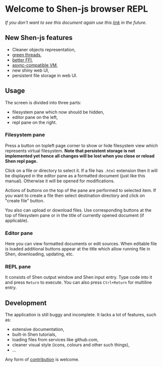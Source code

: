 # Welcome to Shen-js browser REPL

*If you don't want to see this document again use this [link](#) in the
future.*

## New Shen-js features

* Cleaner objects representation,
* [green threads](#.doc/threads.html),
* [better FFI](#.doc/ffi.html),
* [async-compatible VM](#.doc/internals.html),
* new shiny web UI,
* persistent file storage in web UI.

## Usage

The screen is divided into three parts:

* filesystem pane which now should be hidden,
* editor pane on the left,
* repl pane on the right.

### Filesystem pane

Press a button <span id="fs_btn_sample"></span> on topleft page corner to show
or hide filesystem view which represents virtual filesystem. **Note that
persistent storage is not implemented yet hence all changes will be lost when
you close or reload Shen repl page.**

Click on a file or directory to select it. If a file has `.html` extension
then it will be displayed in the editor pane as a formatted document (just
like this manual). Otherwise it will be opened for modifications.

Actions of buttons on the top of the pane are performed to selected item. If
you want to create a file then select destination directory and click on
"create file" button.

You also can upload or download files. Use corresponding buttons at the top of
filesystem pane or in the title of currently opened document (if applicable).

### Editor pane

Here you can view formatted documents or edit sources. When editable file is
loaded additional buttons appear at the title which allow running file in
Shen, downloading, updating, etc.

### REPL pane

It consists of Shen output window and Shen input entry. Type code into it and
press `Return` to execute. You can also press `Ctrl+Return` for multiline
entry.

## Development

The application is still buggy and incomplete. It lacks a lot of features,
such as:

* extensive documentation,
* built-in Shen tutorials,
* loading files from services like github.com,
* cleaner visual style (icons, colours and other such things),
* …

Any form of [contribution](#.doc/development.html) is welcome.

<script type="application/javascript">
(function() {
  var to = document.getElementById("fs_btn_sample"),
      x = document.getElementById("fs_toggle_label").cloneNode(true);
  to.style.border = "1px solid #ddd";
  to.style.display = "inline-block";
  //x.htmlFor = null;
  x.style.display = "block";
  to.appendChild(x);
})();
</script>
